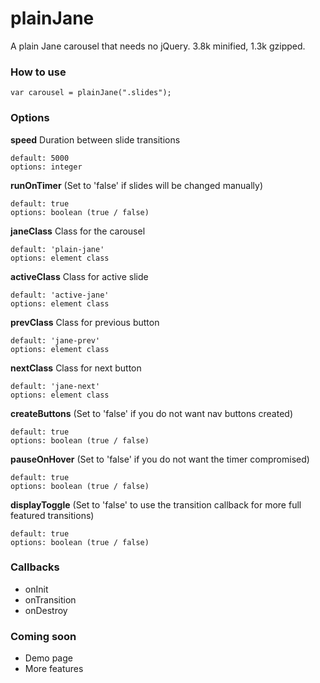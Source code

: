 plainJane
=========

A plain Jane carousel that needs no jQuery. 3.8k minified, 1.3k gzipped.

### How to use

```
var carousel = plainJane(".slides");
```

### Options

**speed** Duration between slide transitions
```
default: 5000
options: integer
```

**runOnTimer** (Set to 'false' if slides will be changed manually)
```
default: true
options: boolean (true / false)
```

**janeClass** Class for the carousel
```
default: 'plain-jane'
options: element class
```

**activeClass** Class for active slide
```
default: 'active-jane'
options: element class
```

**prevClass** Class for previous button
```
default: 'jane-prev'
options: element class
```

**nextClass** Class for next button
```
default: 'jane-next'
options: element class
```

**createButtons** (Set to 'false' if you do not want nav buttons created)
```
default: true
options: boolean (true / false)
```

**pauseOnHover** (Set to 'false' if you do not want the timer compromised)
```
default: true
options: boolean (true / false)
```

**displayToggle** (Set to 'false' to use the transition callback for more full featured transitions)
```
default: true
options: boolean (true / false)
```

### Callbacks

- onInit
- onTransition
- onDestroy

### Coming soon

- Demo page
- More features
